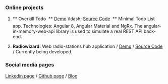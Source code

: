 ### Online projects

1. ** Overkill Todo &#150; ** [Demo](https://nperon.github.io/overkill-todo/) \ldash;  [Source Code](https://github.com/nperon/overkill-todo)  &#150; ** Minimal Todo List app. Technologies: Angular 8, Angular Material and NgRx. The angular-in-memory-web-api library is used to simulate a real REST API back-end. 

2. **Radiowizard:** Web radio-stations hub application / [Demo](https://nperon.github.io/radiowizard/) / [Source Code](https://github.com/nperon/radiowizard) / Currently being developed.


### Social media pages

[Linkedin page](https://www.linkedin.com/in/nicolas-peron-52b250140/) / [Github page](https://github.com/nperon) / [Blog](https://nperon.netlify.com)

